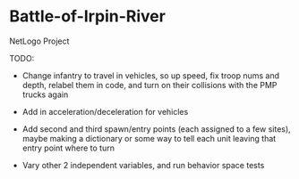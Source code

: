 # Battle-of-Irpin-River
NetLogo Project

TODO:
- Change infantry to travel in vehicles, so up speed, fix troop nums and depth, relabel them in code, and turn on their collisions with the PMP trucks again
- Add in acceleration/deceleration for vehicles
- Add second and third spawn/entry points (each assigned to a few sites), maybe making a dictionary or some way to tell each unit leaving that entry point where to turn

- Vary other 2 independent variables, and run behavior space tests
